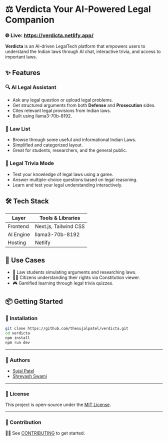 # ⚖️ **Verdicta** Your AI-Powered Legal Companion

### 🌐 Live: https://verdicta.netlify.app/

**Verdicta** is an AI-driven LegalTech platform that empowers users to understand the Indian laws through AI chat, interactive trivia, and access to important laws.

## ✨ Features

### 🔍 AI Legal Assistant

- Ask any legal question or upload legal problems.
- Get structured arguments from both **Defense** and **Prosecution** sides.
- Cites relevant legal provisions from Indian laws.
- Built using llama3-70b-8192.

### 📖 Law List

- Browse through some useful and informational Indian Laws.
- Simplified and categorized layout.
- Great for students, researchers, and the general public.

### 🧩 Legal Trivia Mode

- Test your knowledge of legal laws using a game.
- Answer multiple-choice questions based on legal reasoning.
- Learn and test your legal understanding interactively.

## 🛠 Tech Stack

| Layer     | Tools & Libraries     |
| --------- | --------------------- |
| Frontend  | Next.js, Tailwind CSS |
| AI Engine | llama3-70b-8192       |
| Hosting   | Netlify               |

## 🧠 Use Cases

- 📘 Law students simulating arguments and researching laws.
- 🧑‍🎓 Citizens understanding their rights via Constitution viewer.
- 🎮 Gamified learning through legal trivia quizzes.

## 📦 Getting Started

### 🔧 Installation

```bash
git clone https://github.com/thesujalpatel/verdicta.git
cd verdicta
npm install
npm run dev
```

---

### 👥 Authors

- [Sujal Patel](https://github.com/thesujalpatel)
- [Shreyash Swami](https://github.com/Shreyash0712)

---

### 📜 License

This project is open-source under the [MIT License](./LICENSE).

---

### 🤝 Contribution

👨‍💻 See [CONTRIBUTING](./CONTRIBUTING.md) to get started.
